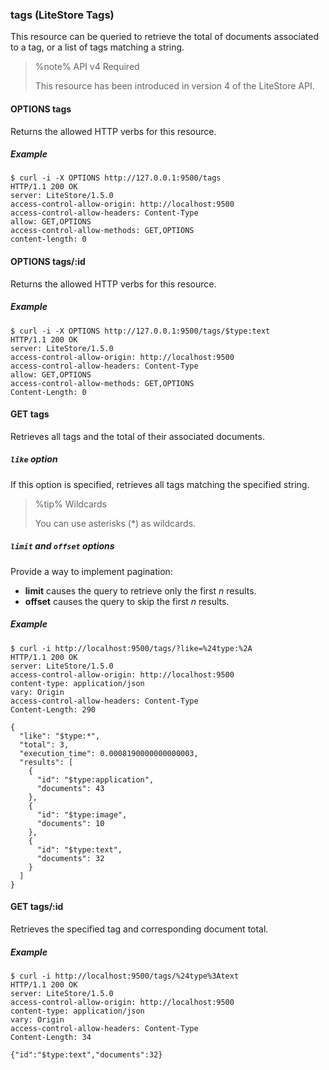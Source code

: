 ### tags (LiteStore Tags)

This resource can be queried to retrieve the total of documents associated to a tag, or a list of tags matching a string.

> %note%
> API v4 Required
> 
> This resource has been introduced in version 4 of the LiteStore API.

#### OPTIONS tags

Returns the allowed HTTP verbs for this resource.

##### Example

```
$ curl -i -X OPTIONS http://127.0.0.1:9500/tags
HTTP/1.1 200 OK
server: LiteStore/1.5.0
access-control-allow-origin: http://localhost:9500
access-control-allow-headers: Content-Type
allow: GET,OPTIONS
access-control-allow-methods: GET,OPTIONS
content-length: 0
```

#### OPTIONS tags/:id

Returns the allowed HTTP verbs for this resource.

##### Example

```
$ curl -i -X OPTIONS http://127.0.0.1:9500/tags/$type:text
HTTP/1.1 200 OK
server: LiteStore/1.5.0
access-control-allow-origin: http://localhost:9500
access-control-allow-headers: Content-Type
allow: GET,OPTIONS
access-control-allow-methods: GET,OPTIONS
Content-Length: 0
```

#### GET tags

Retrieves all tags and the total of their associated documents.

##### `like` option

If this option is specified, retrieves all tags matching the specified string. 

> %tip%
> Wildcards
>
> You can use asterisks (\*) as wildcards.

##### `limit` and `offset` options

Provide a way to implement pagination:

* **limit** causes the query to retrieve only the first _n_ results. 
* **offset** causes the query to skip the first _n_ results. 

##### Example

```
$ curl -i http://localhost:9500/tags/?like=%24type:%2A
HTTP/1.1 200 OK
server: LiteStore/1.5.0
access-control-allow-origin: http://localhost:9500
content-type: application/json
vary: Origin
access-control-allow-headers: Content-Type
Content-Length: 290

{
  "like": "$type:*",
  "total": 3,
  "execution_time": 0.0008190000000000003,
  "results": [
    {
      "id": "$type:application",
      "documents": 43
    },
    {
      "id": "$type:image",
      "documents": 10
    },
    {
      "id": "$type:text",
      "documents": 32
    }
  ]
}
```

#### GET tags/:id

Retrieves the specified tag and corresponding document total.

##### Example

```
$ curl -i http://localhost:9500/tags/%24type%3Atext
HTTP/1.1 200 OK
server: LiteStore/1.5.0
access-control-allow-origin: http://localhost:9500
content-type: application/json
vary: Origin
access-control-allow-headers: Content-Type
Content-Length: 34

{"id":"$type:text","documents":32}
```
